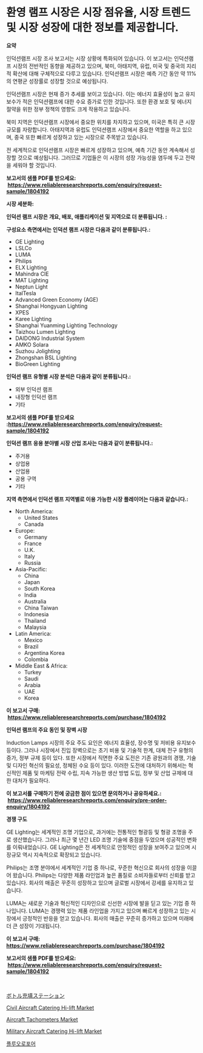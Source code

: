 <p><h1>환영 램프 시장은 시장 점유율, 시장 트렌드 및 시장 성장에 대한 정보를 제공합니다.</h1></p><p><strong>요약</strong></p>
<p><p>인덕션램프 시장 조사 보고서는 시장 상황에 특화되어 있습니다. 이 보고서는 인덕션램프 시장의 전반적인 동향을 제공하고 있으며, 북미, 아태지역, 유럽, 미국 및 중국의 지리적 확산에 대해 구체적으로 다루고 있습니다. 인덕션램프 시장은 예측 기간 동안 약 11%의 연평균 성장률로 성장할 것으로 예상됩니다.</p><p>인덕션램프 시장은 현재 증가 추세를 보이고 있습니다. 이는 에너지 효율성이 높고 유지 보수가 적은 인덕션램프에 대한 수요 증가로 인한 것입니다. 또한 환경 보호 및 에너지 절약을 위한 정부 정책의 영향도 크게 작용하고 있습니다.</p><p>북미 지역은 인덕션램프 시장에서 중요한 위치를 차지하고 있으며, 미국은 특히 큰 시장 규모를 자랑합니다. 아태지역과 유럽도 인덕션램프 시장에서 중요한 역할을 하고 있으며, 중국 또한 빠르게 성장하고 있는 시장으로 주목받고 있습니다.</p><p>전 세계적으로 인덕션램프 시장은 빠르게 성장하고 있으며, 예측 기간 동안 계속해서 성장할 것으로 예상됩니다. 그러므로 기업들은 이 시장의 성장 가능성을 염두에 두고 전략을 세워야 할 것입니다.</p></p>
<p><strong>보고서의 샘플 PDF를 받으세요: &nbsp;<a href="https://www.reliableresearchreports.com/enquiry/request-sample/1804192">https://www.reliableresearchreports.com/enquiry/request-sample/1804192</a></strong></p>
<p><strong>시장 세분화:</strong></p>
<p><strong> 인덕션 램프 시장은 개요, 배포, 애플리케이션 및 지역으로 더 분류됩니다. :</strong></p>
<p><strong>구성요소 측면에서는 인덕션 램프 시장은 다음과 같이 분류됩니다.:</strong></p>
<p><ul><li>GE Lighting</li><li>LSLCo</li><li>LUMA</li><li>Philips</li><li>ELX Lighting</li><li>Mahindra CIE</li><li>MAT Lighting</li><li>Neptun Light</li><li>ItalTesla</li><li>Advanced Green Economy (AGE)</li><li>Shanghai Hongyuan Lighting</li><li>XPES</li><li>Karee Lighting</li><li>Shanghai Yuanming Lighting Technology</li><li>Taizhou Lumen Lighting</li><li>DAIDONG Industrial System</li><li>AMKO Solara</li><li>Suzhou Jolighting</li><li>Zhongshan BSL Lighting</li><li>BioGreen Lighting</li></ul></p>
<p><strong> 인덕션 램프 유형별 시장 분석은 다음과 같이 분류됩니다.:</strong></p>
<p><ul><li>외부 인덕션 램프</li><li>내장형 인덕션 램프</li><li>기타</li></ul></p>
<p><strong>보고서의 샘플 PDF를 받으세요 :<a href="https://www.reliableresearchreports.com/enquiry/request-sample/1804192">https://www.reliableresearchreports.com/enquiry/request-sample/1804192</a></strong></p>
<p><strong> 인덕션 램프 응용 분야별 시장 산업 조사는 다음과 같이 분류됩니다.:</strong></p>
<p><ul><li>주거용</li><li>상업용</li><li>산업용</li><li>공용 구역</li><li>기타</li></ul></p>
<p><strong>지역 측면에서 인덕션 램프 지역별로 이용 가능한 시장 플레이어는 다음과 같습니다.:</strong></p>
<p><ul>
    <li>
        North America:
        <ul>
            <li>United States</li>
            <li>Canada</li>
        </ul>
    </li>
    <li>
        Europe:
        <ul>
            <li>Germany</li>
            <li>France</li>
            <li>U.K.</li>
            <li>Italy</li>
            <li>Russia</li>
        </ul>
    </li>
    <li>
        Asia-Pacific:
        <ul>
            <li>China</li>
            <li>Japan</li>
            <li>South Korea</li>
            <li>India</li>
            <li>Australia</li>
            <li>China Taiwan</li>
            <li>Indonesia</li>
            <li>Thailand</li>
            <li>Malaysia</li>
        </ul>
    </li>
    <li>
        Latin America:
        <ul>
            <li>Mexico</li>
            <li>Brazil</li>
            <li>Argentina Korea</li>
            <li>Colombia</li>
        </ul>
    </li>
    <li>
        Middle East & Africa:
        <ul>
            <li>Turkey</li>
            <li>Saudi</li>
            <li>Arabia</li>
            <li>UAE</li>
            <li>Korea</li>
        </ul>
    </li>
    </ul></p>
<p><strong>이 보고서 구매: &nbsp;<a href="https://www.reliableresearchreports.com/purchase/1804192">https://www.reliableresearchreports.com/purchase/1804192</a></strong></p>
<p><strong>인덕션 램프의 주요 동인 및 장벽 시장</strong></p>
<p><p>Induction Lamps 시장의 주요 주도 요인은 에너지 효율성, 장수명 및 저비용 유지보수 등이다. 그러나 시장에서 진입 장벽으로는 초기 비용 및 기술적 한계, 대체 전구 유형의 증가, 정부 규제 등이 있다. 또한 시장에서 직면한 주요 도전은 기존 광원과의 경쟁, 기술 및 디자인 혁신의 필요성, 정체된 수요 등이 있다. 이러한 도전에 대처하기 위해서는 혁신적인 제품 및 마케팅 전략 수립, 지속 가능한 생산 방법 도입, 정부 및 산업 규제에 대한 대처가 필요하다.</p></p>
<p><strong>이 보고서를 구매하기 전에 궁금한 점이 있으면 문의하거나 공유하세요.: &nbsp;<a href="https://www.reliableresearchreports.com/enquiry/pre-order-enquiry/1804192">https://www.reliableresearchreports.com/enquiry/pre-order-enquiry/1804192</a></strong></p>
<p><strong>경쟁 구도</strong></p>
<p><p>GE Lighting는 세계적인 조명 기업으로, 과거에는 전통적인 형광등 및 형광 조명을 주로 생산했습니다. 그러나 최근 몇 년간 LED 조명 기술에 중점을 두었으며 성공적인 변화를 이뤄내었습니다. GE Lighting은 전 세계적으로 안정적인 성장을 보여주고 있으며 시장규모 역시 지속적으로 확장되고 있습니다.</p><p>Philips는 조명 분야에서 세계적인 기업 중 하나로, 꾸준한 혁신으로 회사의 성장을 이끌어 왔습니다. Philips는 다양한 제품 라인업과 높은 품질로 소비자들로부터 신뢰를 받고 있습니다. 회사의 매출은 꾸준히 성장하고 있으며 글로벌 시장에서 강세를 유지하고 있습니다.</p><p>LUMA는 새로운 기술과 혁신적인 디자인으로 신선한 시장에 발을 딛고 있는 기업 중 하나입니다. LUMA는 경쟁력 있는 제품 라인업을 가지고 있으며 빠르게 성장하고 있는 시장에서 긍정적인 반응을 얻고 있습니다. 회사의 매출은 꾸준히 증가하고 있으며 미래에 더 큰 성장이 기대됩니다.</p></p>
<p><strong>이 보고서 구매: &nbsp; <a href="https://www.reliableresearchreports.com/purchase/1804192">https://www.reliableresearchreports.com/purchase/1804192</a></strong></p>
<p><strong>보고서의 샘플 PDF를 받으세요: &nbsp;<a href="https://www.reliableresearchreports.com/enquiry/request-sample/1804192">https://www.reliableresearchreports.com/enquiry/request-sample/1804192</a></strong><strong></strong></p>
<p>&nbsp;</p>
<p><p><a href="https://medium.com/@cecuraprangm/%E3%83%9C%E3%83%88%E3%83%AB%E5%85%85%E5%A1%AB%E3%82%B9%E3%83%86%E3%83%BC%E3%82%B7%E3%83%A7%E3%83%B3%E3%81%AE%E5%B8%82%E5%A0%B4%E5%88%86%E6%9E%90%E3%81%A8-2024%E5%B9%B4%E3%81%8B%E3%82%892031%E5%B9%B4%E3%81%BE%E3%81%A7%E3%81%AE%E4%BA%88%E6%B8%AC%E3%81%95%E3%82%8C%E3%82%8B%E5%B8%82%E5%A0%B4%E8%A6%8F%E6%A8%A1-b682566d0c50">ボトル充填ステーション</a></p><p><a href="https://view.publitas.com/reportprime-1/civil-aircraft-catering-hi-lift-market-research-report-unlocks-analysis-on-the-market-financial-status-market-size-and-market-revenue-upto-2030/">Civil Aircraft Catering Hi-lift Market</a></p><p><a href="https://github.com/julyju69/Market-Research-Report-List-2/blob/main/aircraft-tachometers-market.md">Aircraft Tachometers Market</a></p><p><a href="https://view.publitas.com/reportprime-1/military-aircraft-catering-hi-lift-market-size-2023-2030-global-industrial-analysis-key-geographical-regions-market-share-top-key-players-product-types-and-forecast-research-report/">Military Aircraft Catering Hi-lift Market</a></p><p><a href="https://medium.com/@trimekaschubertn3/%ED%94%8C%EB%A3%A8%EC%98%A4%EB%A1%9C%ED%8F%AC%EC%96%B4-%EC%8B%9C%EC%9E%A5-%EC%A0%84%EB%A7%9D-%EC%82%B0%EC%97%85-%EA%B0%9C%EC%9A%94-%EB%B0%8F-%EC%98%88%EC%B8%A1-2024%EB%85%84%EB%B6%80%ED%84%B0-2031%EB%85%84-565ac1e7b1c0">플루오로포어</a></p></p>